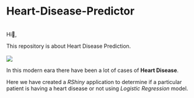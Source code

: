 # Heart-Disease-Predictor
<br>
Hi👋,

This repository is about Heart Disease Prediction. 
<br>
<br>
<img src="https://media.istockphoto.com/id/1141069357/video/digital-heart-beating-animation-futuristic-heartbeat-seamless-loop-4k-technology-concept-with.jpg?s=640x640&k=20&c=lY-ZfR9Ms0vQrkG6PBDNneO3Tr9gXDALtggDiHqpDiY=" >
<br>

In this modern eara there have been a lot of cases of **Heart Disease**. 

Here we have created a *RShiny* application to determine if a particular patient is having a heart disease or not using *Logistic Regression* model.